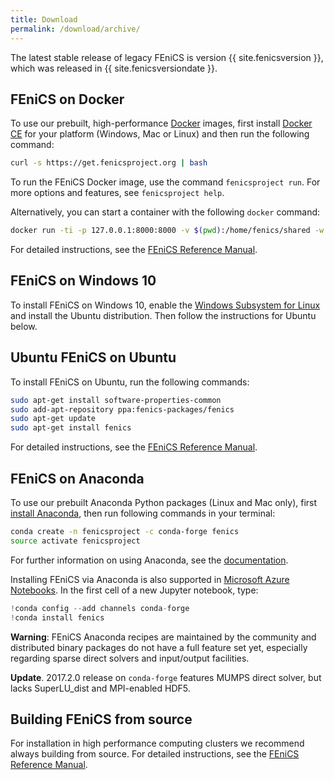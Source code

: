 ```yaml
---
title: Download
permalink: /download/archive/
---
```


The latest stable release of legacy FEniCS is version {{ site.fenicsversion }}, which was released
in {{ site.fenicsversiondate }}.

## FEniCS on Docker
To use our prebuilt, high-performance [Docker](https://www.docker.com/community-edition) images,
first install [Docker CE](https://www.docker.com/products/docker-desktop) for your platform
(Windows, Mac or Linux) and then run the following command:

```bash
curl -s https://get.fenicsproject.org | bash
```

To run the FEniCS Docker image, use the command `fenicsproject run`. For more options and
features, see `fenicsproject help`.

Alternatively, you can start a container with the following `docker` command:

```bash
docker run -ti -p 127.0.0.1:8000:8000 -v $(pwd):/home/fenics/shared -w /home/fenics/shared quay.io/fenicsproject/stable:current
```

For detailed instructions, see the [FEniCS Reference Manual](http://fenics-containers.readthedocs.io/en/latest/index.html).

## FEniCS on Windows 10
To install FEniCS on Windows 10, enable the [Windows Subsystem for Linux](https://docs.microsoft.com/en-us/windows/wsl/install-win10)
and install the Ubuntu distribution. Then follow the instructions for Ubuntu below.

## Ubuntu FEniCS on Ubuntu
To install FEniCS on Ubuntu, run the following commands:

```bash
sudo apt-get install software-properties-common
sudo add-apt-repository ppa:fenics-packages/fenics
sudo apt-get update
sudo apt-get install fenics
```

For detailed instructions, see the [FEniCS Reference Manual](http://fenics-containers.readthedocs.io/en/latest/index.html).

## FEniCS on Anaconda
To use our prebuilt Anaconda Python packages (Linux and Mac only), first
[install Anaconda](https://docs.continuum.io/anaconda/install), then run following commands in
your terminal:


```bash
conda create -n fenicsproject -c conda-forge fenics
source activate fenicsproject
```

For further information on using Anaconda, see the [documentation](https://docs.continuum.io/anaconda/).

Installing FEniCS via Anaconda is also supported in [Microsoft Azure Notebooks](https://notebooks.azure.com/).
In the first cell of a new Jupyter notebook, type:

```python
!conda config --add channels conda-forge
!conda install fenics
```

**Warning**: FEniCS Anaconda recipes are maintained by the community and distributed binary 
packages do not have a full feature set yet, especially regarding sparse direct solvers and 
input/output facilities.

**Update**. 2017.2.0 release on `conda-forge` features MUMPS direct solver, but lacks SuperLU_dist and MPI-enabled HDF5.

## Building FEniCS from source
For installation in high performance computing clusters we recommend always building from source.
For detailed instructions, see the [FEniCS Reference Manual](https://fenics.readthedocs.io/en/latest/installation.html).

